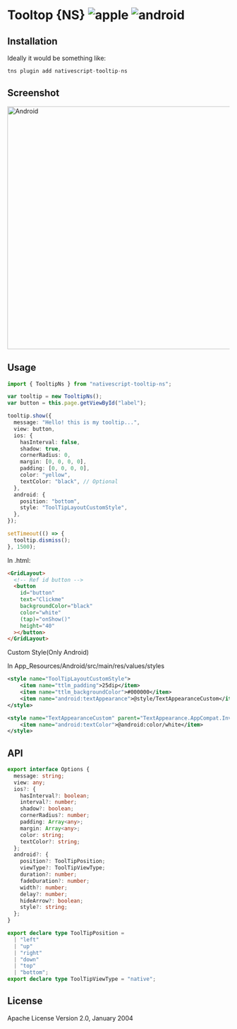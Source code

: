 # Tooltop {NS} ![apple](https://cdn3.iconfinder.com/data/icons/picons-social/57/16-apple-32.png) ![android](https://cdn4.iconfinder.com/data/icons/logos-3/228/android-32.png)

## Installation

Ideally it would be something like:

```javascript
tns plugin add nativescript-tooltip-ns
```

## Screenshot

<img alt="Android" src="https://res.cloudinary.com/dem02bcqj/image/upload/v1591193248/WhatsApp_Image_2020-06-03_at_9.06.52_AM.jpg" width="550">

## Usage

```ts
import { TooltipNs } from "nativescript-tooltip-ns";

var tooltip = new TooltipNs();
var button = this.page.getViewById("label");

tooltip.show({
  message: "Hello! this is my tooltip...",
  view: button,
  ios: {
    hasInterval: false,
    shadow: true,
    cornerRadius: 0,
    margin: [0, 0, 0, 0],
    padding: [0, 0, 0, 0],
    color: "yellow",
    textColor: "black", // Optional
  },
  android: {
    position: "bottom",
    style: "ToolTipLayoutCustomStyle",
  },
});

setTimeout(() => {
  tooltip.dismiss();
}, 1500);
```

In .html:

```html
<GridLayout>
  <!-- Ref id button -->
  <button
    id="button"
    text="Clickme"
    backgroundColor="black"
    color="white"
    (tap)="onShow()"
    height="40"
  ></button>
</GridLayout>
```

Custom Style(Only Android)

In App_Resources/Android/src/main/res/values/styles

```xml
<style name="ToolTipLayoutCustomStyle">
    <item name="ttlm_padding">25dip</item>
    <item name="ttlm_backgroundColor">#000000</item>
    <item name="android:textAppearance">@style/TextAppearanceCustom</item>
</style>

<style name="TextAppearanceCustom" parent="TextAppearance.AppCompat.Inverse">
    <item name="android:textColor">@android:color/white</item>
</style>
```

## API

```ts
export interface Options {
  message: string;
  view: any;
  ios?: {
    hasInterval?: boolean;
    interval?: number;
    shadow?: boolean;
    cornerRadius?: number;
    padding: Array<any>;
    margin: Array<any>;
    color: string;
    textColor?: string;
  };
  android?: {
    position?: ToolTipPosition;
    viewType?: ToolTipViewType;
    duration?: number;
    fadeDuration?: number;
    width?: number;
    delay?: number;
    hideArrow?: boolean;
    style?: string;
  };
}

export declare type ToolTipPosition =
  | "left"
  | "up"
  | "right"
  | "down"
  | "top"
  | "bottom";
export declare type ToolTipViewType = "native";
```

## License

Apache License Version 2.0, January 2004
